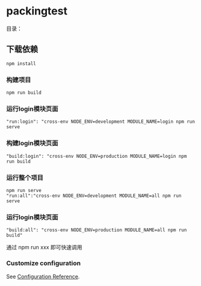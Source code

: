 # packingtest
目录：



## 下载依赖
```
npm install
```

### 构建项目
```
npm run build
```
### 运行login模块页面
```
"run:login": "cross-env NODE_ENV=development MODULE_NAME=login npm run serve
```
### 构建login模块页面
```
"build:login": "cross-env NODE_ENV=production MODULE_NAME=login npm run build
```
### 运行整个项目
```
npm run serve
"run:all":"cross-env NODE_ENV=development MODULE_NAME=all npm run serve
```
### 运行login模块页面
```
"build:all": "cross-env NODE_ENV=production MODULE_NAME=all npm run build"
```
通过 npm run xxx 即可快速调用

### Customize configuration
See [Configuration Reference](https://cli.vuejs.org/config/).
